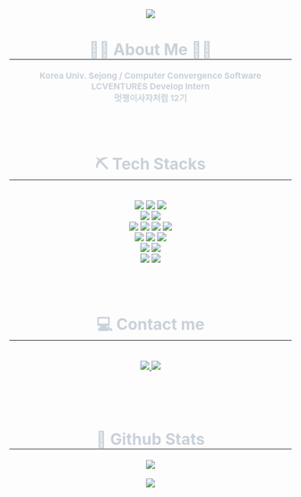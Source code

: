 <div align="center">
    <img
        src="https://capsule-render.vercel.app/api?type=waving&color=auto&height=120&text=HyeongSeok%20Kim&animation=fadeIn&fontColor=07245f&fontSize=40" />
</div>
<div align="center">
    <h1 style="border-bottom: 1px solid #21262d; color: #c9d1d9;">👩‍💻 About Me 👩‍💻 </h2>
    <div style="font-weight: 700; font-size: 15px; text-align: center; color: #c9d1d9;">
        <p>Korea Univ. Sejong / Computer Convergence Software<br>
        LCVENTURES Develop Intern<br>
        멋쟁이사자처럼 12기</p>
    </div>
</div>

<br><br>

<div align="center">
    <h1 style="border-bottom: 1px solid #21262d; color: #c9d1d9;"> ⛏ Tech Stacks </h2> <br>
    <div style="margin: 0 auto; text-align: center;" align="center"> <img
            src="https://img.shields.io/badge/HTML5-E34F26?style=flat-square&logo=HTML5&logoColor=white">
        <img src="https://img.shields.io/badge/CSS3-1572B6?style=flat-square&logo=CSS3&logoColor=white">
        <img src="https://img.shields.io/badge/Javascript-F7DF1E?style=flat-square&logo=Javascript&logoColor=white"><br>
        <img src="https://img.shields.io/badge/React-61DAFB?style=flat-square&logo=React&logoColor=white">
        <img src="https://img.shields.io/badge/Netlify-00C7B7?style=flat-square&logo=Netlify&logoColor=white">
        <br /><img src="https://img.shields.io/badge/Java-007396?style=flat-square&logo=Java&logoColor=white">
        <img src="https://img.shields.io/badge/Spring Boot-6DB33F?style=flat-square&logo=Spring Boot&logoColor=white">
        <img src="https://img.shields.io/badge/Node.js-339933?style=flat-square&logo=Node.js&logoColor=white">
        <img src="https://img.shields.io/badge/Express-000000?style=flat-square&logo=Express&logoColor=white"><br>
        <img src="https://img.shields.io/badge/MySQL-4479A1?style=flat-square&logo=MySQL&logoColor=white">
        <img src="https://img.shields.io/badge/MongoDB-47A248?style=flat-square&logo=MongoDB&logoColor=white">
        <img src="https://img.shields.io/badge/MariaDB-003545?style=flat-square&logo=MariaDB&logoColor=white"><br>
        <img src="https://img.shields.io/badge/Git-F05032?style=flat-square&logo=Git&logoColor=white">
        <img src="https://img.shields.io/badge/Github-181717?style=flat-square&logo=Github&logoColor=white">
        <br /><img
            src="https://img.shields.io/badge/Amazon AWS-232F3E?style=flat-square&logo=Amazon AWS&logoColor=white">
        <img src="https://img.shields.io/badge/Docker-2496ED?style=flat-square&logo=Docker&logoColor=white">
    </div>
</div>

<br><br>

<div align="center">
    <h1 style="border-bottom: 1px solid #21262d; color: #c9d1d9;"> 💻 Contact me </h2> <br>
    <div align="center"> <a href=https://velog.io/@king33/posts> <img
                src="https://img.shields.io/badge/Velog-20C997?style=flat-square&logo=Velog&logoColor=white&link=https://velog.io/@king33/posts">
        </a>
        <a href=mailto:3gogumi@gmail,com> <img
                src="https://img.shields.io/badge/Gmail-EA4335?style=flat-square&logo=Gmail&logoColor=white&link=mailto:3gogumi@gmail,com">
        </a>
    </div> <br>
    <div align="center"> </div>
</div>

<br><br>

<div align="center">
    <h1 style="border-bottom: 1px solid #21262d; color: #c9d1d9;"> 🏅 Github Stats </h2>
    <div align="center">
        <img
            src="https://github-readme-stats.vercel.app/api/top-langs/?username=Gogumi33&theme=tokyonight" /><br><br>
        <img
            src="https://github-readme-stats.vercel.app/api?username=Gogumi33&theme=cobalt" />
    </div>
</div>

